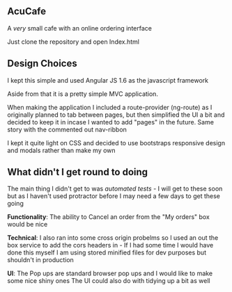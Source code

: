## AcuCafe 

A *very* small cafe with an online ordering interface

Just clone the repository and open Index.html

## Design Choices

I kept this simple and used Angular JS 1.6 as the javascript framework 

Aside from that it is a pretty simple MVC application. 

When making the application I included a route-provider (ng-route) as I originally planned to tab between pages, but then simplified the UI a bit and decided to keep it in incase I wanted to add "pages" in the future.
Same story with the commented out nav-ribbon

I kept it quite light on CSS and decided to use bootstraps responsive design and modals rather than make my own

## What didn't I get round to doing

The main thing I didn't get to was *automated tests* - I will get to these soon but as I haven't used protractor before I may need a few days to get these going

**Functionality**:
The ability to Cancel an order from the "My orders" box would be nice

**Technical**:
I also ran into some cross origin probelms so I used an out the box service to add the cors headers in - If I had some time I would have done this myself
I am using stored minified files for dev purposes but shouldn't in production

**UI**:
The Pop ups are standard browser pop ups and I would like to make some nice shiny ones
The UI could also do with tidying up a bit as well


